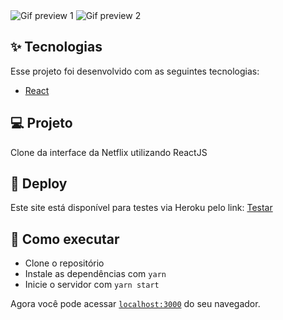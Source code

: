   <img src="https://github.com/Guilhermerisu/NetflixClone/blob/main/src/assets/PreviewGif.gif" alt="Gif preview 1">
  <img src="https://github.com/Guilhermerisu/NetflixClone/blob/main/src/assets/PreviewGif2.gif" alt="Gif preview 2">


## ✨ Tecnologias

Esse projeto foi desenvolvido com as seguintes tecnologias:

- [React](https://reactjs.org)

## 💻 Projeto

Clone da interface da Netflix utilizando ReactJS

## 🔖 Deploy

Este site está disponível para testes via Heroku pelo link: <a href="https://netflixclonef.herokuapp.com">Testar</a>


## 🚀 Como executar

- Clone o repositório
- Instale as dependências com `yarn`
- Inicie o servidor com `yarn start`

Agora você pode acessar [`localhost:3000`](http://localhost:3000) do seu navegador.
